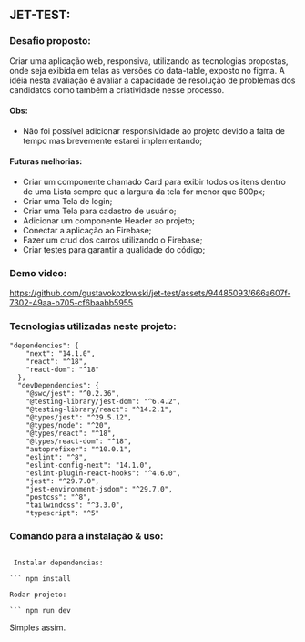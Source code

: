 ## JET-TEST:

### Desafio proposto:

Criar uma aplicação web, responsiva, utilizando as tecnologias propostas, onde seja exibida em telas as versões do data-table, exposto no figma. A idéia nesta avaliação é avaliar a capacidade de resolução de problemas dos candidatos como também a criatividade nesse processo.

#### Obs:
- Não foi possível adicionar responsividade ao projeto devido a falta de tempo mas brevemente estarei implementando;

#### Futuras melhorias:

- Criar um componente chamado Card para exibir todos os itens dentro de uma Lista sempre que a largura da tela for menor que 600px;
- Criar uma Tela de login;
- Criar uma Tela para cadastro de usuário;
- Adicionar um componente Header ao projeto;
- Conectar a aplicação ao Firebase;
- Fazer um crud dos carros utilizando o Firebase;
- Criar testes para garantir a qualidade do código;

### Demo video:

https://github.com/gustavokozlowski/jet-test/assets/94485093/666a607f-7302-49aa-b705-cf6baabb5955

### Tecnologias utilizadas neste projeto:

```
"dependencies": {
    "next": "14.1.0",
    "react": "^18",
    "react-dom": "^18"
  },
  "devDependencies": {
    "@swc/jest": "^0.2.36",
    "@testing-library/jest-dom": "^6.4.2",
    "@testing-library/react": "^14.2.1",
    "@types/jest": "^29.5.12",
    "@types/node": "^20",
    "@types/react": "^18",
    "@types/react-dom": "^18",
    "autoprefixer": "^10.0.1",
    "eslint": "^8",
    "eslint-config-next": "14.1.0",
    "eslint-plugin-react-hooks": "^4.6.0",
    "jest": "^29.7.0",
    "jest-environment-jsdom": "^29.7.0",
    "postcss": "^8",
    "tailwindcss": "^3.3.0",
    "typescript": "^5"
```

### Comando para a instalação & uso:

````

 Instalar dependencias:

``` npm install

Rodar projeto:

``` npm run dev

````

Simples assim.
